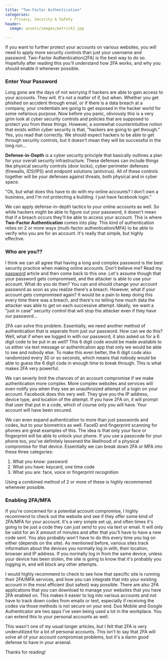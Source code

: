 ```yaml
---
title: "Two-Factor Authentication"
categories:
  - Privacy, Security & Safety
header:
  image: assets/images/patrick1.jpg

---
```


If you want to further protect your accounts on various websites, you will need to apply more security controls than just your username and password. Two-Factor Authentication(2FA) is the best way to do so. Hopefully after reading this you'll understand how 2FA works, and why you should enable it whenever possible.

### Enter Your Password

Long gone are the days of not worrying if hackers are able to gain access to your accounts. They will. It's not a matter of if, but when. Whether you get phished on accident through email, or if there is a data breach at a company, your credentials are going to get exposed in the hacker world for some nefarious purpose. Now before you panic, obviously this is a very grim look at cyber security controls and policies that are supposed to protect you from these things. However, a somewhat counterintuitive notion that exists within cyber security is that, "hackers are going to get through." Yes, you read that correctly. We should expect hackers to be able to get through security controls, but it doesn't mean they will be successful in the long run...

**Defense-in-Depth** is a cyber security principle that basically outlines a plan for your overall security infrastructure. These defenses can include things like physical security controls (door locks), cyber perimeter defenses (firewalls, IDS/IPS) and endpoint solutions (antivirus). All of these controls together will be your defenses against threats, both physical and in cyber space.

"Ok, but what does this have to do with my online accounts? I don't own a business, and I'm not protecting a building. I just have facebook login."

We can apply defense-in-depth tactics to your online accounts as well. So while hackers might be able to figure out your password, it doesn't mean that if a breach occurs they'll be able to access your account. This is where **Two-Factor Authentication** comes into play. This kind of authentication relies on 2 or more ways (multi-factor authentication/MFA) to be able to verify who you are for an account. It's really that simple, but highly effective.

### Who are you??

I think we can all agree that having a long and complex password is the best security practice when making online accounts. Don't believe me? Read my [password](https://freshprinceofhacking.github.io/privacy,%20security%20&%20safety/How-Safe-Is-My-Password/) article and then come back to this one. Let's assume though that your password gets compromised, and the attacker is able to use your account. What do you do then? You can and should change your account password as soon as you realize there's a breach. However, what if your account gets compromised again? It would be a pain to keep doing this every time there was a breach, and there's no telling how much data the attacker was able to get on each successive attempt. Ideally, we want a "just in case" security control that will stop the attacker even if they have our password...

2FA can solve this problem. Essentially, we need another method of authentication that is seperate from just our password. How can we do this? Well, what if when we logged in with our password, it also asked us for a 6 digit code to be put in as well? This 6 digit code would be made available to us either via text message or authentication app that only we would be able to see and nobody else. To make this even better, the 6 digit code also randomized every 30 or so seconds, which means that nobody would be able to guess the 6 digit code in enough time to break through. This is what makes 2FA very powerful. 

We can severly limit the chances of an account compromise if we make authentication more complex. More complex websites and services will even notify you when they see an unauthroized attempt of a login on your account. Facebook does this very well. They give you the IP address, device type, and location of the attempt. If you have 2FA on, it will prompt that user that put in a code, which of course only you will have. Your account will have been secured. 

We can even expand authentication to more than just passwords and codes, but to your biometrics as well. FaceID and fingerprint scanning for phones are great examples of this. The idea is that only your face or fingerprint will be able to unlock your phone. If you use a passcode for your phone too, you've definitely lessened the likelihood of a physical compromise for that device. Essentially we can break down 2FA or MFA into these three categories:

1. What you know: password
2. What you have: keycard, one time code
3. What you are: face, voice or fingerprint recognition

Using a combined method of 2 or more of these is highly recommened whenever possible.

### Enabling 2FA/MFA

If you're concerned for a potential account compromise, I highly recommend to check out the website and see if they offer some kind of 2FA/MFA for your account. It's a very simple set up, and often times it's going to be just a code they can just send to you via text or email. It will only be valid for an X amount of minutes and after that you'll have to have a new code sent. You also probably won't have to do this every time you log on either (depends on the site). As mentioned before, various sites track information about the devices you normally log in with, their location, browser and IP address. If you normally log in from the same device, unless your device has been stolen, the site is going to know that it's probably you logging in, and will block any other attempts.

I would highly recommend to check to see how that specific site is running their 2FA/MFA services, and how you can integrate that into your existing account in the most efficient (but safest) way possible. There are also 2FA applications that you can download to manage your websites that you have 2FA enabled on. This makes it easier to log into various accounts and not have to track down codes from emails or text, especially if receiving the codes via those methods is not secure on your end. Duo Mobile and Google Authenticator are two apps I've seen being used a lot in the workplace. You can extend this to your personal accounts as well. 

This wasn't one of my usual longer articles, but I felt that 2FA is very underutilized for a lot of personal accounts. This isn't to say that 2FA will solve all of your account compromise problems, but it's a damn good defense to have in your arsenal. 

Thanks for reading! 




